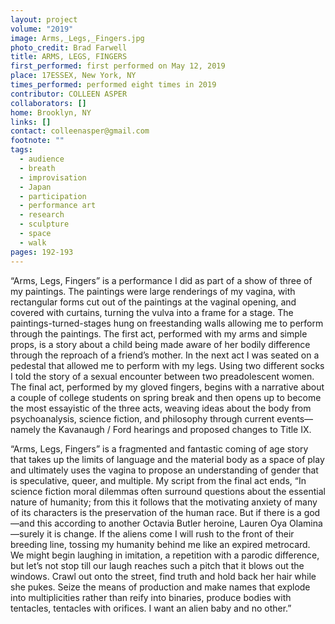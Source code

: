 ```yaml
---
layout: project
volume: "2019"
image: Arms,_Legs,_Fingers.jpg
photo_credit: Brad Farwell
title: ARMS, LEGS, FINGERS
first_performed: first performed on May 12, 2019
place: 17ESSEX, New York, NY
times_performed: performed eight times in 2019
contributor: COLLEEN ASPER
collaborators: []
home: Brooklyn, NY
links: []
contact: colleenasper@gmail.com
footnote: ""
tags:
  - audience
  - breath
  - improvisation
  - Japan
  - participation
  - performance art
  - research
  - sculpture
  - space
  - walk
pages: 192-193
---
```


“Arms, Legs, Fingers” is a performance I did as part of a show of three of my paintings. The paintings were large renderings of my vagina, with rectangular forms cut out of the paintings at the vaginal opening, and covered with curtains, turning the vulva into a frame for a stage. The paintings-turned-stages hung on freestanding walls allowing me to perform through the paintings. The first act, performed with my arms and simple props, is a story about a child being made aware of her bodily difference through the reproach of a friend’s mother. In the next act I was seated on a pedestal that allowed me to perform with my legs. Using two different socks I told the story of a sexual encounter between two preadolescent women. The final act, performed by my gloved fingers, begins with a narrative about a couple of college students on spring break and then opens up to become the most essayistic of the three acts, weaving ideas about the body from psychoanalysis, science fiction, and philosophy through current events—namely the Kavanaugh / Ford hearings and proposed changes to Title IX.

“Arms, Legs, Fingers” is a fragmented and fantastic coming of age story that takes up the limits of language and the material body as a space of play and ultimately uses the vagina to propose an understanding of gender that is speculative, queer, and multiple. My script from the final act ends, “In science fiction moral dilemmas often surround questions about the essential nature of humanity; from this it follows that the motivating anxiety of many of its characters is the preservation of the human race. But if there is a god—and this according to another Octavia Butler heroine, Lauren Oya Olamina—surely it is change. If the aliens come I will rush to the front of their breeding line, tossing my humanity behind me like an expired metrocard. We might begin laughing in imitation, a repetition with a parodic difference, but let’s not stop till our laugh reaches such a pitch that it blows out the windows. Crawl out onto the street, find truth and hold back her hair while she pukes. Seize the means of production and make names that explode into multiplicities rather than reify into binaries, produce bodies with tentacles, tentacles with orifices. I want an alien baby and no other.”
